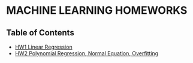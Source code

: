 # MACHINE LEARNING HOMEWORKS 

## Table of Contents

* [HW1 Linear Regression](HW1) 
* [HW2 Polynomial Regression, Normal Equation, Overfitting](HW2)